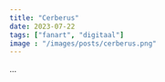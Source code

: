 ```yaml
---
title: "Cerberus"
date: 2023-07-22
tags: ["fanart", "digitaal"]
image : "/images/posts/cerberus.png"
---
```


...